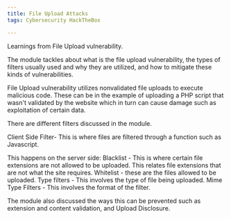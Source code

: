```yaml
---
title: File Upload Attacks
tags: Cybersecurity HackTheBox

---
```


Learnings from File Upload vulnerability.

The module tackles about what is the file upload vulnerability, the types of filters usually used and why they are utilized, 
and how to mitigate these kinds of vulnerabilities.

File Upload vulnerability utilizes nonvalidated file uploads to execute malicious code. These can be in the example of uploading
a PHP script that wasn't validated by the website which in turn can cause damage such as exploitation of certain data.

There are different filters discussed in the module.

Client Side Filter- This is where files are filtered through a function such as Javascript. 

This happens on the server side:
Blacklist - This is where certain file extensions are not allowed to be uploaded. This relates file extensions that are not what the site requires.
Whitelist - these are the files allowed to be uploaded.
Type filters - This involves the type of file being uploaded.
Mime Type Filters - This involves the format of the filter.

The module also discussed the ways this can be prevented such as extension and content validation, and Upload Disclosure.



